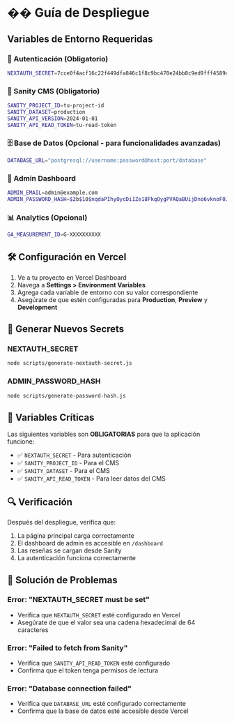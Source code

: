 # �� Guía de Despliegue

## Variables de Entorno Requeridas

### 🔐 Autenticación (Obligatorio)
```bash
NEXTAUTH_SECRET=7cce0f4acf16c22f449dfa846c1f8c9bc478e24bb8c9ed9fff4589d142791fb4
```

### 🏢 Sanity CMS (Obligatorio)
```bash
SANITY_PROJECT_ID=tu-project-id
SANITY_DATASET=production
SANITY_API_VERSION=2024-01-01
SANITY_API_READ_TOKEN=tu-read-token
```

### 🗄️ Base de Datos (Opcional - para funcionalidades avanzadas)
```bash
DATABASE_URL="postgresql://username:password@host:port/database"
```

### 👤 Admin Dashboard
```bash
ADMIN_EMAIL=admin@example.com
ADMIN_PASSWORD_HASH=$2b$10$nqdaPIhyOycDi1Ze18PkqOygPVAQaBUijDno6vknoF0JmEkl7Zgki
```

### 📊 Analytics (Opcional)
```bash
GA_MEASUREMENT_ID=G-XXXXXXXXXX
```

## 🛠️ Configuración en Vercel

1. Ve a tu proyecto en Vercel Dashboard
2. Navega a **Settings > Environment Variables**
3. Agrega cada variable de entorno con su valor correspondiente
4. Asegúrate de que estén configuradas para **Production**, **Preview** y **Development**

## 🔧 Generar Nuevos Secrets

### NEXTAUTH_SECRET
```bash
node scripts/generate-nextauth-secret.js
```

### ADMIN_PASSWORD_HASH
```bash
node scripts/generate-password-hash.js
```

## 🚨 Variables Críticas

Las siguientes variables son **OBLIGATORIAS** para que la aplicación funcione:

- ✅ `NEXTAUTH_SECRET` - Para autenticación
- ✅ `SANITY_PROJECT_ID` - Para el CMS
- ✅ `SANITY_DATASET` - Para el CMS
- ✅ `SANITY_API_READ_TOKEN` - Para leer datos del CMS

## 🔍 Verificación

Después del despliegue, verifica que:

1. La página principal carga correctamente
2. El dashboard de admin es accesible en `/dashboard`
3. Las reseñas se cargan desde Sanity
4. La autenticación funciona correctamente

## 🐛 Solución de Problemas

### Error: "NEXTAUTH_SECRET must be set"
- Verifica que `NEXTAUTH_SECRET` esté configurado en Vercel
- Asegúrate de que el valor sea una cadena hexadecimal de 64 caracteres

### Error: "Failed to fetch from Sanity"
- Verifica que `SANITY_API_READ_TOKEN` esté configurado
- Confirma que el token tenga permisos de lectura

### Error: "Database connection failed"
- Verifica que `DATABASE_URL` esté configurado correctamente
- Confirma que la base de datos esté accesible desde Vercel
